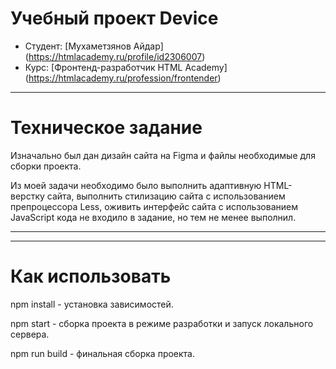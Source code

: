 # Учебный проект Device

* Студент: [Мухаметзянов Айдар] (https://htmlacademy.ru/profile/id2306007)
* Курс: [Фронтенд-разработчик HTML Academy] (https://htmlacademy.ru/profession/frontender)

---
# Техническое задание

Изначально был дан дизайн сайта на Figma и файлы необходимые для сборки проекта.

Из моей задачи необходимо было выполнить адаптивную HTML-верстку сайта, выполнить стилизацию сайта
с использованием препроцессора Less, оживить интерфейс сайта с использованием JavaScript кода не входило в
задание, но тем не менее выполнил.

---

---

# Как использовать

npm install - установка зависимостей.

npm start - сборка проекта в режиме разработки и запуск локального сервера.

npm run build - финальная сборка проекта.
